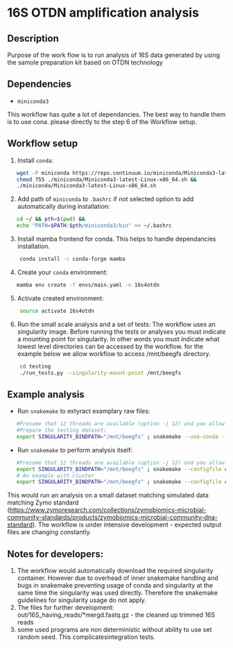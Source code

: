 # 16S OTDN amplification analysis

## Description
Purpose of the work flow is to run analysis of 16S data generated by using the samole preparation kit based on OTDN technology

## Dependencies

* `miniconda3 `


This workflow has quite a lot of dependancies. The best way to handle them is to use cona.
please directly to the step 6 of the Workflow setup.

## Workflow setup

1. Install `conda`:
```bash
   wget -P miniconda https://repo.continuum.io/miniconda/Miniconda3-latest-Linux-x86_64.sh &&
   chmod 755 ./miniconda/Miniconda3-latest-Linux-x86_64.sh &&
   ./miniconda/Miniconda3-latest-Linux-x86_64.sh
```

2. Add path of `miniconda` to `.bashrc` if not selected option to add automatically during installation:
```bash
   cd ~/ && pth=$(pwd) &&
   echo "PATH=$PATH:$pth/miniconda3/bin" >> ~/.bashrc
```

3. Install mamba frontend for conda. This helps to handle dependancies installation.
```bash
    conda install -c conda-forge mamba
```

4. Create your `conda` environment:
 ```bash
    mamba env create -f envs/main.yaml -n 16s4otdn
 ```

5. Activate created environment:
```bash
    source activate 16s4otdn
```

6. Run the small scale analysis and a set of tests:
The workflow uses an singularity image. Before running the tests or analyses you must indicate a mounting point for singularity. In other words you must indicate what lowest level directories can be accessed by the workflow. for the example below we allow workflow to access /mnt/beegfs directory.
```bash
    cd testing
    ./run_tests.py --singularity-mount-point /mnt/beegfs
```

## Example analysis

* Run `snakemake` to extyract examplary raw files:
```bash
   #Presume that 12 threads are available (option -j 12) and you allow to accsess /mnt/beegfs
   #Prepare the testing dataset:
   export SINGULARITY_BINDPATH="/mnt/beegfs" ; snakemake --use-conda --conda-frontend mamba --configfile testing/testing.yaml -j 12  extract_testing_file
```
* Run `snakemake` to perform analysis itself:
```bash
   #Presume that 12 threads are available (option -j 12) and you allow to accsess /mnt/beegfs
   export SINGULARITY_BINDPATH="/mnt/beegfs" ; snakemake --configfile configs/example.yaml -j 12 --use-conda --conda-frontend mamba 
   # An example with cluster
   export SINGULARITY_BINDPATH="/mnt/beegfs" ; snakemake --configfile configs/example.yaml --use-conda --conda-frontend mamba --cluster "qsub -V -pe smp {threads} -N {cluster.name} -p {cluster.priority} -e {cluster.error} -o {cluster.output} -cwd" -j 96 --cluster-config cluster.json
```

This would run an analysis on a small dataset matching simulated data matching Zymo standard (https://www.zymoresearch.com/collections/zymobiomics-microbial-community-standards/products/zymobiomics-microbial-community-dna-standard). 
The workflow is under intensive development  - expected output files are changing constantly.

## Notes for developers:
1. The workflow would automatically download the required singularity container. However due to overhead of inner snakemake handling and bugs in snakemake preventing usage of conda and singularity at the same time the singularity was used directly. Therefore the snakemake guidelines for singularity usage do not apply.
2. The files for further development:
out/16S_having_reads/*mergd.fastq.gz - the cleaned up trimmed 16S reads
3. some used programs are non deterministic without ability to use set  random seed. This complicatesintegration tests.



